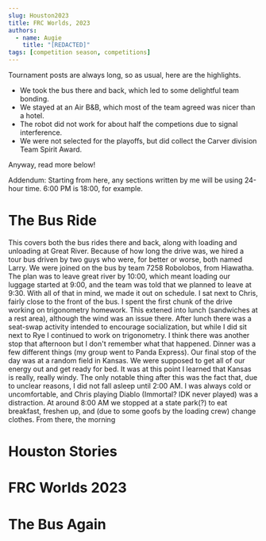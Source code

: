 ```yaml
---
slug: Houston2023
title: FRC Worlds, 2023
authors:
  - name: Augie
    title: "[REDACTED]"
tags: [competition season, competitions]
---
```


Tournament posts are always long, so as usual, here are the highlights.

* We took the bus there and back, which led to some delightful team bonding.
* We stayed at an Air B&B, which most of the team agreed was nicer than a hotel.
* The robot did not work for about half the competions due to signal interference.
* We were not selected for the playoffs, but did collect the Carver division Team Spirit Award.

Anyway, read more below!

Addendum: Starting from here, any sections written by me will be using 24-hour time. 6:00 PM is 18:00, for example.
<!--truncate-->

# The Bus Ride

This covers both the bus rides there and back, along with loading and unloading at Great River. Because of how long the drive was, we hired a tour bus driven by two guys who were, for better or worse, both named Larry. We were joined on the bus by team 7258 Robolobos, from Hiawatha. The plan was to leave great river by 10:00, which meant loading our luggage started at 9:00, and the team was told that we planned to leave at 9:30. With all of that in mind, we made it out on schedule. I sat next to Chris, fairly close to the front of the bus. I spent the first chunk of the drive working on trigonometry homework. This extened into lunch (sandwiches at a rest area), although the wind was an issue there. After lunch there was a seat-swap activity intended to encourage socialization, but while I did sit next to Rye I continued to work on trigonometry. I think there was another stop that afternoon but I don't remember what that happened. Dinner was a few different things (my group went to Panda Express). Our final stop of the day was at a random field in Kansas. We were supposed to get all of our energy out and get ready for bed. It was at this point I learned that Kansas is really, really windy. The only notable thing after this was the fact that, due to unclear reasons, I did not fall asleep until 2:00 AM. I was always cold or uncomfortable, and Chris playing Diablo (Immortal? IDK never played) was a distraction. At around 8:00 AM we stopped at a state park(?) to eat breakfast, freshen up, and (due to some goofs by the loading crew) change clothes. From there, the morning 

# Houston Stories


# FRC Worlds 2023


# The Bus Again